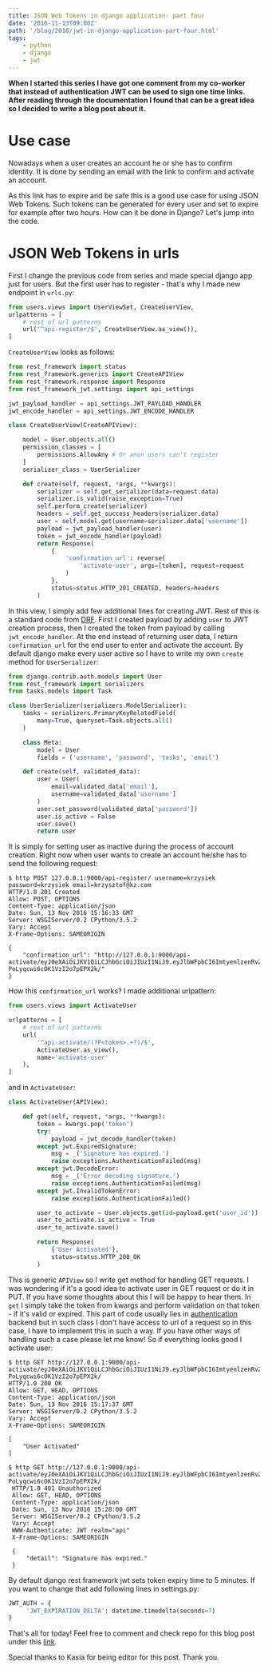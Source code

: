 ```yaml
---
title: JSON Web Tokens in django application- part four
date: '2016-11-13T09:00Z'
path: '/blog/2016/jwt-in-django-application-part-four.html'
tags: 
    - python
    - django
    - jwt
---
```


**When I started this series I have got one comment from my co-worker
that instead of authentication JWT can be used to sign one time links.
After reading through the documentation I found that can be a great idea
so I decided to write a blog post about it.**

Use case
========

Nowadays when a user creates an account he or she has to confirm
identity. It is done by sending an email with the link to confirm and
activate an account.

As this link has to expire and be safe this is a good use case for using
JSON Web Tokens. Such tokens can be generated for every user and set to
expire for example after two hours. How can it be done in Django? Let's
jump into the code.

JSON Web Tokens in urls
=======================

First I change the previous code from series and made special django app
just for users. But the first user has to register - that's why I made
new endpoint in `urls.py`:

```python
from users.views import UserViewSet, CreateUserView,
urlpatterns = [
    # rest of url patterns
    url('^api-register/$', CreateUserView.as_view()),
]
```

`CreateUserView` looks as follows:

```python
from rest_framework import status
from rest_framework.generics import CreateAPIView
from rest_framework.response import Response
from rest_framework_jwt.settings import api_settings

jwt_payload_handler = api_settings.JWT_PAYLOAD_HANDLER
jwt_encode_handler = api_settings.JWT_ENCODE_HANDLER

class CreateUserView(CreateAPIView):

    model = User.objects.all()
    permission_classes = [
        permissions.AllowAny # Or anon users can't register
    ]
    serializer_class = UserSerializer

    def create(self, request, *args, **kwargs):
        serializer = self.get_serializer(data=request.data)
        serializer.is_valid(raise_exception=True)
        self.perform_create(serializer)
        headers = self.get_success_headers(serializer.data)
        user = self.model.get(username=serializer.data['username'])
        payload = jwt_payload_handler(user)
        token = jwt_encode_handler(payload)
        return Response(
            {
                'confirmation_url': reverse(
                    'activate-user', args=[token], request=request
                )
            },
            status=status.HTTP_201_CREATED, headers=headers
        )
```

In this view, I simply add few additional lines for creating JWT. Rest
of this is a standard code from [DRF](www.cdrf.co). First I created
payload by adding `user` to JWT creation process, then I created the
token from payload by calling `jwt_encode_handler`. At the end instead
of returning user data, I return `confirmation_url` for the end user to
enter and activate the account. By default django make every user active
so I have to write my own `create` method for `UserSerializer`:

```python
from django.contrib.auth.models import User
from rest_framework import serializers
from tasks.models import Task

class UserSerializer(serializers.ModelSerializer):
    tasks = serializers.PrimaryKeyRelatedField(
        many=True, queryset=Task.objects.all()
    )

    class Meta:
        model = User
        fields = ('username', 'password', 'tasks', 'email')

    def create(self, validated_data):
        user = User(
            email=validated_data['email'],
            username=validated_data['username']
        )
        user.set_password(validated_data['password'])
        user.is_active = False
        user.save()
        return user
```

It is simply for setting user as inactive during the process of account
creation. Right now when user wants to create an account he/she has to
send the following request:

``` {.sourceCode .shell}
$ http POST 127.0.0.1:9000/api-register/ username=krzysiek password=krzysiek email=krzysztof@kz.com
HTTP/1.0 201 Created
Allow: POST, OPTIONS
Content-Type: application/json
Date: Sun, 13 Nov 2016 15:16:33 GMT
Server: WSGIServer/0.2 CPython/3.5.2
Vary: Accept
X-Frame-Options: SAMEORIGIN

{
    "confirmation_url": "http://127.0.0.1:9000/api-activate/eyJ0eXAiOiJKV1QiLCJhbGciOiJIUzI1NiJ9.eyJlbWFpbCI6ImtyenlzenRvZkBrei5jb20iLCJ1c2VyX2lkIjoyNSwidXNlcm5hbWUiOiJrcnp5c2llayIsImV4cCI6MTQ3OTA1MDQ5M30.CMcW8ZtU6AS9LfVvO-PoLyqcwi6cOK1VzI2o7pEPX2k/"
}
```

How this `confirmation_url` works? I made additional urlpattern:

```python
from users.views import ActivateUser

urlpatterns = [
    # rest of url patterns
    url(
        '^api-activate/(?P<token>.+?)/$',
        ActivateUser.as_view(),
        name='activate-user'
    ),
]
```

and in `ActivateUser`:

```python
class ActivateUser(APIView):

    def get(self, request, *args, **kwargs):
        token = kwargs.pop('token')
        try:
            payload = jwt_decode_handler(token)
        except jwt.ExpiredSignature:
            msg = _('Signature has expired.')
            raise exceptions.AuthenticationFailed(msg)
        except jwt.DecodeError:
            msg = _('Error decoding signature.')
            raise exceptions.AuthenticationFailed(msg)
        except jwt.InvalidTokenError:
            raise exceptions.AuthenticationFailed()

        user_to_activate = User.objects.get(id=payload.get('user_id'))
        user_to_activate.is_active = True
        user_to_activate.save()

        return Response(
            {'User Activated'},
            status=status.HTTP_200_OK
        )
```

This is generic `APIView` so I write get method for handling GET
requests. I was wondering if it's a good idea to activate user in GET
request or do it in PUT. If you have some thoughts about this I will be
happy to hear them. In `get` I simply take the token from kwargs and
perform validation on that token - if it's valid or expired. This part
of code usually lies in
[authentication](https://github.com/GetBlimp/django-rest-framework-jwt/blob/master/rest_framework_jwt/authentication.py#L81)
backend but in such class I don't have access to url of a request so in
this case, I have to implement this in such a way. If you have other
ways of handling such a case please let me know! So if everything looks
good I activate user:

```shell
$ http GET http://127.0.0.1:9000/api-activate/eyJ0eXAiOiJKV1QiLCJhbGciOiJIUzI1NiJ9.eyJlbWFpbCI6ImtyenlzenRvZkBrei5jb20iLCJ1c2VyX2lkIjoyNSwidXNlcm5hbWUiOiJrcnp5c2llayIsImV4cCI6MTQ3OTA1MDQ5M30.CMcW8ZtU6AS9LfVvO-PoLyqcwi6cOK1VzI2o7pEPX2k/
HTTP/1.0 200 OK
Allow: GET, HEAD, OPTIONS
Content-Type: application/json
Date: Sun, 13 Nov 2016 15:17:37 GMT
Server: WSGIServer/0.2 CPython/3.5.2
Vary: Accept
X-Frame-Options: SAMEORIGIN

[
    "User Activated"
]

$ http GET http://127.0.0.1:9000/api-activate/eyJ0eXAiOiJKV1QiLCJhbGciOiJIUzI1NiJ9.eyJlbWFpbCI6ImtyenlzenRvZkBrei5jb20iLCJ1c2VyX2lkIjoyNSwidXNlcm5hbWUiOiJrcnp5c2llayIsImV4cCI6MTQ3OTA1MDQ5M30.CMcW8ZtU6AS9LfVvO-PoLyqcwi6cOK1VzI2o7pEPX2k/
 HTTP/1.0 401 Unauthorized
 Allow: GET, HEAD, OPTIONS
 Content-Type: application/json
 Date: Sun, 13 Nov 2016 15:28:00 GMT
 Server: WSGIServer/0.2 CPython/3.5.2
 Vary: Accept
 WWW-Authenticate: JWT realm="api"
 X-Frame-Options: SAMEORIGIN

 {
     "detail": "Signature has expired."
 }
```

By default django rest framework jwt sets token expiry time to 5
minutes. If you want to change that add following lines in settings.py:

```python
JWT_AUTH = {
     'JWT_EXPIRATION_DELTA': datetime.timedelta(seconds=7)
}
```

That's all for today! Feel free to comment and check repo for this blog
post under this
[link](https://github.com/krzysztofzuraw/personal-blog-projects/tree/master/blog_jwt).

Special thanks to Kasia for being editor for this post. Thank you.
